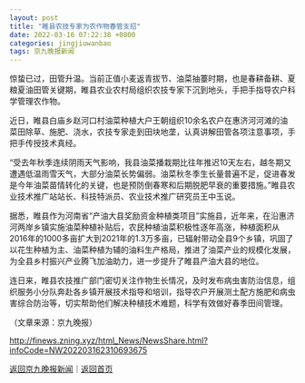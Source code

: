 ```yaml
---
layout: post
title: "睢县农技专家为农作物春管支招"
date: 2022-03-16 07:22:38 +0800
categories: jingjiuwanbao
tags: 京九晚报新闻
---
```

<p>惊蛰已过，田管升温。当前正值小麦返青拔节、油菜抽薹时期，也是春耕备耕、夏粮夏油田管关键期，睢县农业农村局组织农技专家下沉到地头，手把手指导农户科学管理农作物。</p>
 <p>近日，睢县白庙乡赵河口村油菜种植大户王朝组织10余名农户在惠济河河滩的油菜田除草、施肥、浇水，农技专家走到田块地垄，认真讲解田管各项注意事项，手把手传授技术真经。</p>
 <p>“受去年秋季连续阴雨天气影响，我县油菜播栽期比往年推迟10天左右，越冬期又遭遇低温雨雪天气，大部分油菜长势偏弱。油菜秋冬季生长量普遍不足，促进春发是今年油菜苗情转化的关键，也是预防倒春寒和后期脱肥早衰的重要措施。”睢县农业技术推广站站长、科技特派员、农业技术推广研究员王中玉说。</p>
 <p>据悉，睢县作为河南省“产油大县奖励资金种植类项目”实施县，近年来，在沿惠济河两岸乡镇实施油菜种植补贴后，农民种植油菜积极性逐年高涨，种植面积从2016年的1000多亩扩大到2021年的1.3万多亩，已辐射带动全县9个乡镇，巩固了以花生种植为主、油菜种植为辅的油料生产格局，推进了油菜产业的规模化发展，为全县乡村振兴产业腾飞加油助力，进一步提升了睢县产油大县的地位。</p>
 <p>连日来，睢县农技推广部门密切关注作物生长情况，及时发布病虫害防治信息，组织服务小分队奔赴各乡镇开展技术指导和培训，指导农户开展测土配方施肥和病虫害综合防治等，切实帮助他们解决种植技术难题，科学有效做好春季田间管理。</p><p class="em_media">（文章来源：京九晚报）</p>

<http://finews.zning.xyz/html_News/NewsShare.html?infoCode=NW202203162310693675>

[返回京九晚报新闻](//finews.withounder.com/category/jingjiuwanbao.html)｜[返回首页](//finews.withounder.com/)